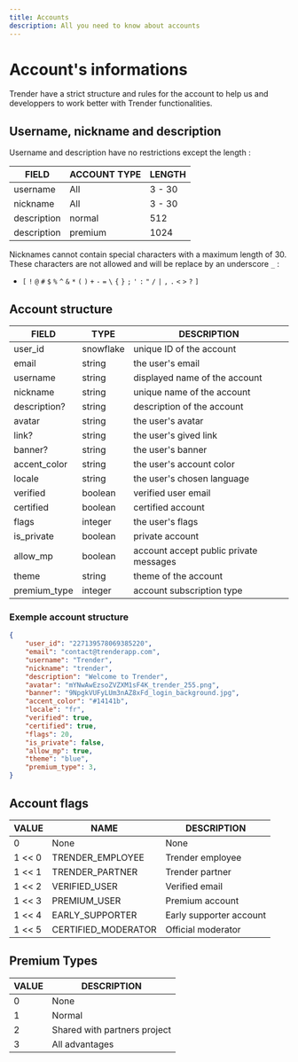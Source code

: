 ```yaml
---
title: Accounts
description: All you need to know about accounts
---
```


# Account's informations

Trender have a strict structure and rules for the account to help us and developpers to work better with Trender functionalities.

## Username, nickname and description

Username and description have no restrictions except the length :

| FIELD | ACCOUNT TYPE | LENGTH | 
|-------|-------|----------|
| username | All | 3 - 30 |
| nickname | All | 3 - 30 |
| description | normal | 512 |
| description | premium | 1024 |

Nicknames cannot contain special characters with a maximum length of 30.
These characters are not allowed and will be replace by an underscore `_` :
 - `[` `!` `@` `#` `$` `%` `^` `&` `*` `(` `)` `+` `-` `=` `\` `{` `}` `;` `'` `:` `"` `/` `|` `,` `.` `<` `>` `?` `]`

## Account structure

| FIELD | TYPE | DESCRIPTION |
|-------|------|-------------|
|user_id|snowflake|unique ID of the account|
|email|string|the user's email|
|username|string|displayed name of the account|
|nickname|string|unique name of the account|
|description?|string|description of the account|
|avatar|string|the user's avatar|
|link?|string|the user's gived link|
|banner?|string|the user's banner|
|accent_color|string|the user's account color|
|locale|string|the user's chosen language|
|verified|boolean|verified user email|
|certified|boolean|certified account|
|flags|integer|the user's flags|
|is_private|boolean|private account|
|allow_mp|boolean|account accept public private messages|
|theme|string|theme of the account|
|premium_type|integer|account subscription type|

### Exemple account structure

```json
{
    "user_id": "227139578069385220",
    "email": "contact@trenderapp.com",
    "username": "Trender",
    "nickname": "trender",
    "description": "Welcome to Trender",
    "avatar": "mYNwAwEzsoZVZXM1sF4K_trender_255.png",
    "banner": "9NpgkVUFyLUm3nAZ8xFd_login_background.jpg",
    "accent_color": "#14141b",
    "locale": "fr",
    "verified": true,
    "certified": true,
    "flags": 20,
    "is_private": false,
    "allow_mp": true,
    "theme": "blue",
    "premium_type": 3,
}
```

## Account flags

| VALUE| NAME| DESCRIPTION |
|-------|--------|-----------|
|0|None|None|
|1 << 0|TRENDER_EMPLOYEE|Trender employee|
|1 << 1|TRENDER_PARTNER|Trender partner|
|1 << 2|VERIFIED_USER|Verified email|
|1 << 3|PREMIUM_USER|Premium account|
|1 << 4|EARLY_SUPPORTER|Early supporter account|
|1 << 5|CERTIFIED_MODERATOR|Official moderator|

## Premium Types

| VALUE| DESCRIPTION |
|-------|--------|
|0|None|None|
|1|Normal|
|2|Shared with partners project|
|3|All advantages|